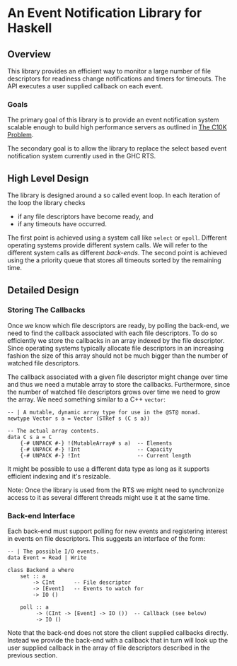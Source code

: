 An Event Notification Library for Haskell
=========================================

Overview
--------

This library provides an efficient way to monitor a large number of
file descriptors for readiness change notifications and timers for
timeouts.  The API executes a user supplied callback on each event.

### Goals

The primary goal of this library is to provide an event notification
system scalable enough to build high performance servers as outlined
in [The C10K Problem](http://www.kegel.com/c10k.html).

The secondary goal is to allow the library to replace the select based
event notification system currently used in the GHC RTS.

High Level Design
-----------------

The library is designed around a so called event loop.  In each
iteration of the loop the library checks

* if any file descriptors have become ready, and
* if any timeouts have occurred.

The first point is achieved using a system call like `select` or
`epoll`.  Different operating systems provide different system calls.
We will refer to the different system calls as different *back-ends*.
The second point is achieved using the a priority queue that stores
all timeouts sorted by the remaining time.

Detailed Design
---------------

### Storing The Callbacks

Once we know which file descriptors are ready, by polling the back-end,
we need to find the callback associated with each file descriptors.
To do so efficiently we store the callbacks in an array indexed by the
file descriptor.  Since operating systems typically allocate file
descriptors in an increasing fashion the size of this array should not
be much bigger than the number of watched file descriptors.

The callback associated with a given file descriptor might change over
time and thus we need a mutable array to store the callbacks.
Furthermore, since the number of watched file descriptors grows over
time we need to grow the array.  We need something similar to a C++
`vector`:

    -- | A mutable, dynamic array type for use in the @ST@ monad.
    newtype Vector s a = Vector (STRef s (C s a))

    -- The actual array contents.
    data C s a = C
        {-# UNPACK #-} !(MutableArray# s a)  -- Elements
        {-# UNPACK #-} !Int                  -- Capacity
        {-# UNPACK #-} !Int                  -- Current length

It might be possible to use a different data type as long as it
supports efficient indexing and it's resizable.

Note: Once the library is used from the RTS we might need to
synchronize access to it as several different threads might use it at
the same time.

### Back-end Interface

Each back-end must support polling for new events and registering
interest in events on file descriptors.  This suggests an interface of
the form:

    -- | The possible I/O events.
    data Event = Read | Write

    class Backend a where
        set :: a
            -> CInt      -- File descriptor
            -> [Event]   -- Events to watch for
            -> IO ()

        poll :: a
             -> (CInt -> [Event] -> IO ())  -- Callback (see below)
             -> IO ()

Note that the back-end does not store the client supplied callbacks
directly.  Instead we provide the back-end with a callback that in
turn will look up the user supplied callback in the array of file
descriptors described in the previous section.
